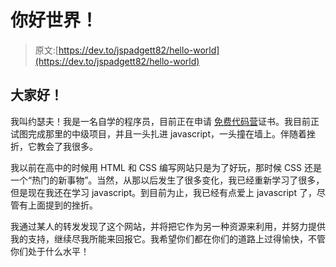 # 你好世界！

> 原文:[https://dev.to/jspadgett82/hello-world](https://dev.to/jspadgett82/hello-world)

## 大家好！

我叫约瑟夫！我是一名自学的程序员，目前正在申请 [免费代码营](https://www.freecodecamp.com/)证书。我目前正试图完成那里的中级项目，并且一头扎进 javascript，一头撞在墙上。伴随着挫折，它教会了我很多。

我以前在高中的时候用 HTML 和 CSS 编写网站只是为了好玩，那时候 CSS 还是一个“热门的新事物”。当然，从那以后发生了很多变化，我已经重新学习了很多，但是现在我还在学习 javascript。到目前为止，我已经有点爱上 javascript 了，尽管有上面提到的挫折。

我通过某人的转发发现了这个网站，并将把它作为另一种资源来利用，并努力提供我的支持，继续尽我所能来回报它。我希望你们都在你们的道路上过得愉快，不管你们处于什么水平！